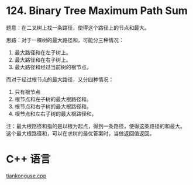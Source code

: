 # 124. Binary Tree Maximum Path Sum  


题意：在二叉树上找一条路径，使得这个路径上的节点和最大。  


思路：对于一棵树的最大路径和，可能分三种情况：

1. 最大路径和在左子树上。  
2. 最大路径和在右子树上。  
3. 最大路径和经过当前树的根节点。  


而对于经过根节点的最大路径，又分四种情况：  

1. 只有根节点  
2. 根节点和左子树的最大根路径和。  
3. 根节点和右子树的最大根路径和。  
4. 根节点和左右子树的最大根路径和。  


注：最大根路径和指的是以根为起点，得到一条路径，使得这条路径的和最大。  
这个最大根路径和，可以在求树的最优答案时，当做返回值返回。  

# C++ 语言


[tiankonguse.cpp](./tiankonguse.cpp)


